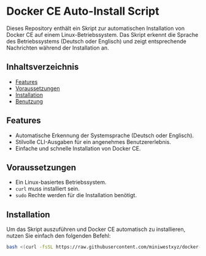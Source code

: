 # Docker CE Auto-Install Script

Dieses Repository enthält ein Skript zur automatischen Installation von Docker CE auf einem Linux-Betriebssystem. Das Skript erkennt die Sprache des Betriebssystems (Deutsch oder Englisch) und zeigt entsprechende Nachrichten während der Installation an.

## Inhaltsverzeichnis

- [Features](#features)
- [Voraussetzungen](#voraussetzungen)
- [Installation](#installation)
- [Benutzung](#benutzung)
  
## Features

- Automatische Erkennung der Systemsprache (Deutsch oder Englisch).
- Stilvolle CLI-Ausgaben für ein angenehmes Benutzererlebnis.
- Einfache und schnelle Installation von Docker CE.

## Voraussetzungen

- Ein Linux-basiertes Betriebssystem.
- `curl` muss installiert sein.
- `sudo` Rechte werden für die Installation benötigt.

## Installation

Um das Skript auszuführen und Docker CE automatisch zu installieren, nutzen Sie einfach den folgenden Befehl:

```sh
bash <(curl -fsSL https://raw.githubusercontent.com/miniwestxyz/docker-ce-autoinstall/main/install.sh)
